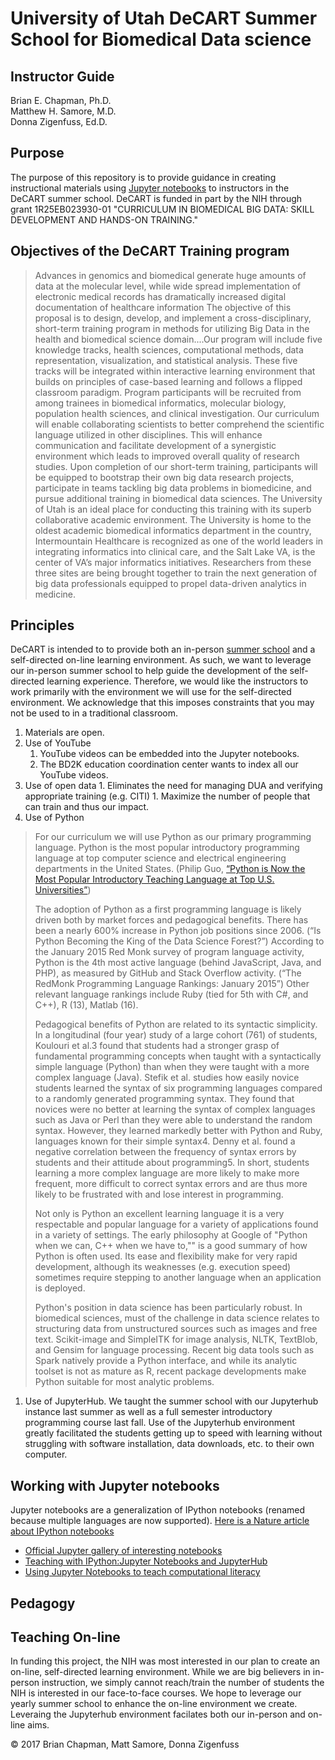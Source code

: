 # University of Utah DeCART Summer School for Biomedical Data science
## Instructor Guide

Brian E. Chapman, Ph.D.  
Matthew H. Samore, M.D.  
Donna Zigenfuss, Ed.D.  

## Purpose

The purpose of this repository is to provide guidance in creating instructional materials using [Jupyter notebooks](http://jupyter.org/) to instructors in the DeCART summer school. DeCART is funded in part by the NIH through grant 1R25EB023930-01 "CURRICULUM IN BIOMEDICAL BIG DATA: SKILL DEVELOPMENT AND HANDS-ON TRAINING."

## Objectives of the DeCART Training program


>Advances in genomics and biomedical generate huge amounts of data at the molecular level, while wide spread implementation of electronic medical records has dramatically increased digital documentation of healthcare information The objective of this proposal is to design, develop, and implement a cross-disciplinary, short-term training program in methods for utilizing Big Data in the health and biomedical science domain....Our program will include five knowledge tracks, health sciences, computational methods, data representation, visualization, and statistical analysis. These five tracks will be integrated within interactive learning environment that builds on principles of case-based learning and follows a flipped classroom paradigm. Program participants will be recruited from among trainees in biomedical informatics, molecular biology, population health sciences, and clinical investigation. Our curriculum will enable collaborating scientists to better comprehend the scientific language utilized in other disciplines. This will enhance communication and facilitate development of a synergistic environment which leads to improved overall quality of research studies. Upon completion of our short-term training, participants will be equipped to bootstrap their own big data research projects, participate in teams tackling big data problems in biomedicine, and pursue additional training in biomedical data sciences. The University of Utah is an ideal place for conducting this training with its superb collaborative academic environment. The University is home to the oldest academic biomedical informatics department in the country, Intermountain Healthcare is recognized as one of the world leaders in integrating informatics into clinical care, and the Salt Lake VA, is the center of VA’s major informatics initiatives. Researchers from these three sites are being brought together to train the next generation of big data professionals equipped to propel data-driven analytics in medicine.

## Principles

DeCART is intended to to provide both an in-person [summer school](https://datascience4health.bmi.utah.edu/) and a self-directed on-line learning environment. As such, we want to leverage our in-person summer school to help guide the development of the self-directed learning experience. Therefore, we would like the instructors to work primarily with the environment we will use for the self-directed environment. We acknowledge that this imposes constraints that you may not be used to in a traditional classroom.

1. Materials are open.
  1. Use of YouTube
      1. YouTube videos can be embedded into the Jupyter notebooks.
      1. The BD2K education coordination center wants to index all our YouTube videos.
  1. Use of open data
    1. Eliminates the need for managing DUA and verifying appropriate training (e.g. CITI)
    1. Maximize the number of people that can train and thus our impact.
1. Use of Python
>For our curriculum we will use Python as our primary programming language. Python is the most popular introductory programming language at top computer science and electrical engineering departments in the United States. (Philip Guo, [“Python is Now the Most Popular Introductory Teaching Language at Top U.S. Universities”](https://cacm.acm.org/blogs/blog-cacm/176450-python-is-now-the-most-popular-introductory-teaching-language-at-top-u-s-universities/fulltext))
>
>The adoption of Python as a first programming language is likely driven both by market forces and pedagogical benefits. There has been a nearly 600% increase in Python job positions since 2006. (“Is Python Becoming the King of the Data Science Forest?”) According to the January 2015 Red Monk survey of program language activity, Python is the 4th most active language (behind JavaScript, Java, and PHP), as measured by GitHub and Stack Overflow activity. (“The RedMonk Programming Language Rankings: January 2015”) Other relevant language rankings include Ruby (tied for 5th with C#, and C++), R (13), Matlab (16).
>
>Pedagogical benefits of Python are related to its syntactic simplicity. In a longitudinal (four year) study of a large cohort (761) of students, Koulouri et al.3 found that students had a stronger grasp of fundamental programming concepts when taught with a syntactically simple language (Python) than when they were taught with a more complex language (Java). Stefik et al. studies how easily novice students learned the syntax of six programming languages compared to a randomly generated programming syntax. They found that novices were no better at learning the syntax of complex languages such as Java or Perl than they were able to understand the random syntax. However, they learned markedly better with Python and Ruby, languages known for their simple syntax4. Denny et al. found a negative correlation between the frequency of syntax errors by students and their attitude about programming5. In short, students learning a more complex language are more likely to make more frequent, more difficult to correct syntax errors and are thus more likely to be frustrated with and lose interest in programming.
>
>Not only is Python an excellent learning language it is a very respectable and popular language for a variety of applications found in a variety of settings. The early philosophy at Google of "Python when we can, C++ when we have to,"" is a good summary of how Python is often used. Its ease and flexibility make for very rapid development, although its weaknesses (e.g. execution speed) sometimes require stepping to another language when an application is deployed.
>
>Python's position in data science has been particularly robust. In biomedical sciences, must of the challenge in data science relates to structuring data from unstructured sources such as images and free text. Scikit-image and SimpleITK for image analysis, NLTK, TextBlob, and Gensim for language processing. Recent big data tools such as Spark natively provide a Python interface, and while its analytic toolset is not as mature as R, recent package developments make Python suitable for most analytic problems.

1. Use of JupyterHub. We taught the summer school with our Jupyterhub instance last summer as well as a full semester introductory programming course last fall. Use of the Jupyterhub environment greatly facilitated the students getting up to speed with learning without struggling with software installation, data downloads, etc. to their own computer.

## Working with Jupyter notebooks

Jupyter notebooks are a generalization of IPython notebooks (renamed because multiple languages are now supported). [Here is a Nature article about IPython notebooks](http://www.nature.com/news/interactive-notebooks-sharing-the-code-1.16261)

* [Official Jupyter gallery of interesting notebooks](https://github.com/jupyter/jupyter/wiki/A-gallery-of-interesting-Jupyter-Notebooks)
* [Teaching with IPython:Jupyter Notebooks and JupyterHub](https://bids.berkeley.edu/resources/videos/teaching-ipythonjupyter-notebooks-and-jupyterhub)
* [Using Jupyter Notebooks to teach computational literacy](http://www.elearning.eps.manchester.ac.uk/blog/2016/using-jupyter-notebooks-to-teach-computational-literacy/)


## Pedagogy

## Teaching On-line

In funding this project, the NIH was most interested in our plan to create an on-line, self-directed learning environment. While we are big believers in in-person instruction, we simply cannot reach/train the number of students the NIH is interested in our face-to-face courses. We hope to leverage our yearly summer school to enhance the on-line environment we create. Leveraing the Jupyterhub environment facilates both our in-person and on-line aims.

&copy; 2017 Brian Chapman, Matt Samore, Donna Zigenfuss
